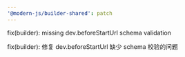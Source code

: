 ```yaml
---
'@modern-js/builder-shared': patch
---
```


fix(builder): missing dev.beforeStartUrl schema validation

fix(builder): 修复 dev.beforeStartUrl 缺少 schema 校验的问题
